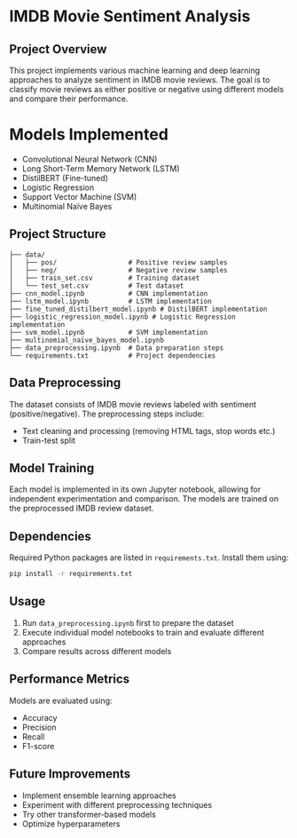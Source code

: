 # IMDB Movie Sentiment Analysis

## Project Overview
This project implements various machine learning and deep learning approaches to analyze sentiment in IMDB movie reviews. The goal is to classify movie reviews as either positive or negative using different models and compare their performance.

# Models Implemented
- Convolutional Neural Network (CNN)
- Long Short-Term Memory Network (LSTM)
- DistilBERT (Fine-tuned)
- Logistic Regression
- Support Vector Machine (SVM)
- Multinomial Naïve Bayes

## Project Structure
```
├── data/
│   ├── pos/                  # Positive review samples
│   ├── neg/                  # Negative review samples
│   ├── train_set.csv         # Training dataset
│   └── test_set.csv          # Test dataset
├── cnn_model.ipynb           # CNN implementation
├── lstm_model.ipynb          # LSTM implementation
├── fine_tuned_distilbert_model.ipynb # DistilBERT implementation
├── logistic_regression_model.ipynb # Logistic Regression implementation
├── svm_model.ipynb           # SVM implementation
├── multinomial_naïve_bayes_model.ipynb
├── data_preprocessing.ipynb  # Data preparation steps
└── requirements.txt          # Project dependencies
```

## Data Preprocessing
The dataset consists of IMDB movie reviews labeled with sentiment (positive/negative). The preprocessing steps include:
- Text cleaning and processing (removing HTML tags, stop words etc.)
- Train-test split

## Model Training
Each model is implemented in its own Jupyter notebook, allowing for independent experimentation and comparison. The models are trained on the preprocessed IMDB review dataset.

## Dependencies
Required Python packages are listed in `requirements.txt`. Install them using:
```bash
pip install -r requirements.txt
```

## Usage
1. Run `data_preprocessing.ipynb` first to prepare the dataset
2. Execute individual model notebooks to train and evaluate different approaches
3. Compare results across different models

## Performance Metrics
Models are evaluated using:
- Accuracy
- Precision
- Recall
- F1-score

## Future Improvements
- Implement ensemble learning approaches
- Experiment with different preprocessing techniques
- Try other transformer-based models
- Optimize hyperparameters
